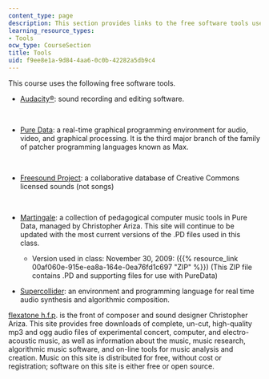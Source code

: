 ```yaml
---
content_type: page
description: This section provides links to the free software tools used for the course.
learning_resource_types:
- Tools
ocw_type: CourseSection
title: Tools
uid: f9ee8e1a-9d84-4aa6-0c0b-42282a5db9c4
---
```


This course uses the following free software tools.

*   [Audacity®](http://audacity.sourceforge.net/): sound recording and editing software.  
      
     
*   [Pure Data](http://puredata.info/): a real-time graphical programming environment for audio, video, and graphical processing. It is the third major branch of the family of patcher programming languages known as Max.  
      
     
*   [Freesound Project](http://freesound.org/): a collaborative database of Creative Commons licensed sounds (not songs)  
      
     
*   [Martingale](http://code.google.com/p/martingale): a collection of pedagogical computer music tools in Pure Data, managed by Christopher Ariza. This site will continue to be updated with the most current versions of the .PD files used in this class.
    *   Version used in class: November 30, 2009: ({{% resource_link 00af060e-915e-ea8a-164e-0ea76fd1c697 "ZIP" %}}) (This ZIP file contains .PD and supporting files for use with PureData)
*   [Supercollider](http://supercollider.sourceforge.net/): an environment and programming language for real time audio synthesis and algorithmic composition.

[flexatone h.f.p](http://flexatone.net/). is the front of composer and sound designer Christopher Ariza. This site provides free downloads of complete, un-cut, high-quality mp3 and ogg audio files of experimental concert, computer, and electro-acoustic music, as well as information about the music, music research, algorithmic music software, and on-line tools for music analysis and creation. Music on this site is distributed for free, without cost or registration; software on this site is either free or open source.